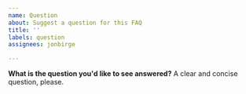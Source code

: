 ```yaml
---
name: Question
about: Suggest a question for this FAQ
title: ''
labels: question
assignees: jonbirge

---
```


**What is the question you'd like to see answered?**
A clear and concise question, please.
